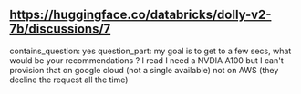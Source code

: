 ## https://huggingface.co/databricks/dolly-v2-7b/discussions/7

contains_question: yes
question_part: my goal is to get to a few secs, what would be your recommendations ? I read I need a NVDIA A100 but I can't provision that on google cloud (not a single available) not on AWS (they decline the request all the time)
